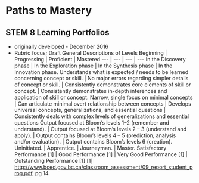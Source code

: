 # Paths to Mastery
## STEM 8 Learning Portfolios

- originally developed - December 2016
- Rubric focus; 
Draft
General Descriptions of Levels
Beginning | Progressing | Proficient | Mastered
--- | --- | --- | ---
In the Discovery phase | In the Exploration phase | In the Synthesis phase | In the Innovation phase.
Understands what is expected / needs to be learned concerning concept or skill. | No major errors regarding simpler details of concept or skill. | Consistently demonstrates core elements of skill or concept. | Consistently demonstrates in-depth inferences and application of skill or concept.
Narrow, single focus on minimal concepts | Can articulate minimal overt relationship between concepts | Develops universal concepts, generalizations, and essential questions | Consistently deals with complex levels of generalizations and essential questions
Output focused at Bloom’s levels 1–2 (remember and understand). | Output focused at Bloom’s levels 2 – 3 (understand and apply). | Output contains Bloom’s levels 4 – 5 (prediction, analysis and/or evaluation). | Output contains Bloom’s levels 6 (creation).
Uninitiated. | Apprentice. | Journeyman. | Master.
Satisfactory Performance [1] | Good Performance [1] | Very Good Performance [1] | Outstanding Performance [1]
[1] http://www.bced.gov.bc.ca/classroom_assessment/09_report_student_prog.pdf, pg 14.



